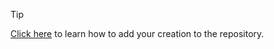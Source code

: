 > [!TIP]
> [Click here](https://github.com/AndroidExtras/repository/blob/base/README.md) to learn how to add your creation to the repository.